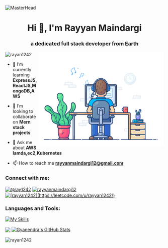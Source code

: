 ![MasterHead](https://png.pngtree.com/background/20240115/original/pngtree-3d-rendered-image-illustrating-the-concept-of-coding-and-programming-picture-image_7283662.jpg)

<h1 align="center">Hi 👋, I'm Rayyan Maindargi</h1>
<h3 align="center">a dedicated full stack developer from Earth</h3>
<img align="right" alt="coding" width="400" src="https://raw.githubusercontent.com/SupianIDz/SupianIDz/main/coding.gif">

<p align="left"> <img src="https://komarev.com/ghpvc/?username=rayan1242&label=Profile%20views&color=0e75b6&style=flat" alt="rayan1242" /> </p>

- 🌱 I’m currently learning **ExpressJS,ReactJS,MongoDB,AWS**

- 👯 I’m looking to collaborate on **Mern stack projects**

- 💬 Ask me about **AWS lamda,ec2,Kubernetes**

- 📫 How to reach me **rayyanmaindargi12@gmail.com**

<h3 align="left">Connect with me:</h3>
<p align="left">
<a href="https://dev.to/@ray1242" target="blank"><img align="center" src="https://raw.githubusercontent.com/rahuldkjain/github-profile-readme-generator/master/src/images/icons/Social/devto.svg" alt="@ray1242" height="30" width="40" /></a>
<a href="https://codeforces.com/profile/rayyanmaindargi12" target="blank"><img align="center" src="https://codeforces.com/predownloaded/f0/a8/f0a8732e89dafff887b89e13cb60fe7cf272971c.jpg" alt="rayyanmaindargi12" height="30" width="40""/></a>
<a href="https://www.leetcode.com/rayyan1242" target="blank"><img align="center" src="https://raw.githubusercontent.com/rahuldkjain/github-profile-readme-generator/master/src/images/icons/Social/leet-code.svg" alt="[rayyan1242](https://leetcode.com/u/rayyan1242/)" height="30" width="40" /></a>
</p>

<h3 align="left">Languages and Tools:</h3>

[![My Skills](https://skillicons.dev/icons?i=cpp,express,react,js,ts,java,py,gcp,aws,kubernetes,rabbitmq,redis,tailwind,mysql,mongodb)](https://skillicons.dev)

<img align="center" src="https://camo.githubusercontent.com/47658847ca5e33e4417926b16f04f4ec6da588c951e29ea41866cf75b6d38a6a/68747470733a2f2f6769746875622d726561646d652d73746174732e76657263656c2e6170702f6170692f746f702d6c616e67732f3f757365726e616d653d67617572617667686f737426686964655f70726f67726573733d747275652673686f775f69636f6e733d7472756526686964653d6a617661266c696e655f6865696768743d3237266c6f63616c653d656e26636f756e745f707269766174653d74727565266c61796f75743d636f6d70616374267468656d653d7261646963616c" data-canonical-src="https://github-readme-stats.vercel.app/api/top-langs/?username=rayan1242&amp;hide_progress=true&amp;show_icons=true&amp;hide=java&amp;line_height=27&amp;locale=en&amp;count_private=true&amp;layout=compact&amp;theme=radical" style="max-width: 100%;">

<a href="https://github.com/gauravghost">
  <img align="center" src="https://camo.githubusercontent.com/202fc2f6a3b636dd457eebf3e9cb9176e49bb59b75755c2ec2e631a7bad97cd2/68747470733a2f2f6769746875622d726561646d652d73746174732e76657263656c2e6170702f6170693f757365726e616d653d67617572617667686f73742673686f775f69636f6e733d74727565266c696e655f6865696768743d323726636f756e745f707269766174653d74727565267468656d653d7261646963616c" alt="Gyanendra's GitHub Stats" data-canonical-src="https://github-readme-stats.vercel.app/api?username=rayan1242&amp;show_icons=true&amp;line_height=27&amp;count_private=true&amp;theme=radical" style="max-width: 100%;">
</a>
<p><img align="center" src="https://github-readme-streak-stats.herokuapp.com/?user=rayan1242&" alt="rayan1242" /></p>
